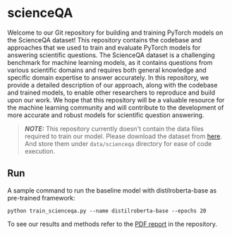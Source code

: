 # scienceQA
Welcome to our Git repository for building and training PyTorch models on the ScienceQA dataset! This repository contains the codebase and approaches that we used to train and evaluate PyTorch models for answering scientific questions. The ScienceQA dataset is a challenging benchmark for machine learning models, as it contains questions from various scientific domains and requires both general knowledge and specific domain expertise to answer accurately. In this repository, we provide a detailed description of our approach, along with the codebase and trained models, to enable other researchers to reproduce and build upon our work. We hope that this repository will be a valuable resource for the machine learning community and will contribute to the development of more accurate and robust models for scientific question answering.

> **_NOTE:_** This repository currently doesn't contain the data files required to train our model. Please download the dataset from [here](https://scienceqa.github.io/#download). And store them under ```data/scienceqa``` directory for ease of code execution.

## Run
A sample command to run the baseline model with distilroberta-base as pre-trained framework:
```
python train_scienceqa.py --name distilroberta-base --epochs 20
```
To see our results and methods refer to the [PDF report](ScienceQA-report.pdf) in the repository.
